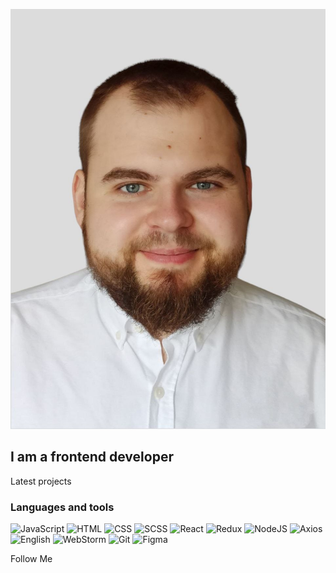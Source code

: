 [![Header](https://github.com/Vladlen1997/Vladlen1997/blob/main/assets/O_9C7HlzbltYIcY7_2P3swYgD1bYKj8KDi9wBz8_ZoaX-PiE40eyO93AJlLX5bNc1AFGNgZa7RLxihH2AUuIXcuK.jpg)](https://t.me/StaVla888)



## I am a frontend developer



Latest projects



### Languages and tools
![JavaScript](https://img.shields.io/badge/JavaScript-green?style=for-the-badge&logo=JavaScript&logoColor=blueviolet)
![HTML](https://img.shields.io/badge/HTML-success?style=for-the-badge&logo=HTML&logoColor=informational)
![CSS](https://img.shields.io/badge/CSS-success?style=for-the-badge&logo=Css&logoColor=informational)
![SCSS](https://img.shields.io/badge/SCSS-success?style=for-the-badge&logo=SASS&logoColor=blueviolet)
![React](https://img.shields.io/badge/React-green?style=for-the-badge&logo=React&logoColor=blueviolet)
![Redux](https://img.shields.io/badge/Redux-green?style=for-the-badge&logo=Redux&logoColor=blue)
![NodeJS](https://img.shields.io/badge/Node-green?style=for-the-badge&logo=NodeJS&logoColor=yellow)
![Axios](https://img.shields.io/badge/Axios-yellow?style=for-the-badge&logo=Axios&logoColor=blue)
![English](https://img.shields.io/badge/English-yellow?style=for-the-badge&logo=English&logoColor=blue)
![WebStorm](https://img.shields.io/badge/WebStorm-sucsess?style=for-the-badge&logo=Axios&logoColor=blueviolet)
![Git](https://img.shields.io/badge/Git-green?style=for-the-badge&logo=Git&logoColor=red)
![Figma](https://img.shields.io/badge/Figma-green?style=for-the-badge&logo=Figma&logoColor=purple)


Follow Me
